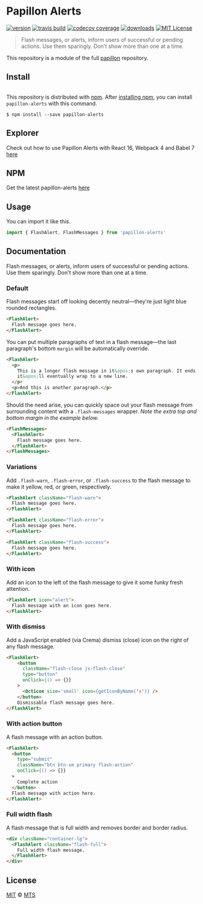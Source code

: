 # Papillon Alerts

[![version](https://img.shields.io/npm/v/papillon-alerts.svg?style=flat-square)](http://npm.im/papillon-alerts)
[![travis build](https://img.shields.io/travis/mts/papillon.svg?style=flat-square)](https://travis-ci.org/mts/papillon)
[![codecov coverage](https://codecov.io/gh/mts/papillon/branch/master/graph/badge.svg?style=flat-square)](https://codecov.io/gh/mts/papillon/branch/master)
[![downloads](https://img.shields.io/npm/dm/papillon-alerts.svg?style=flat-square)](http://npm-stat.com/charts.html?package=papillon-alerts&from=2018-10-13)
[![MIT License](https://img.shields.io/npm/l/papillon-alerts.svg?style=flat-square)](http://opensource.org/licenses/MIT)

> Flash messages, or alerts, inform users of successful or pending actions. Use them sparingly. Don’t show more than one at a time.

This repository is a module of the full [papillon][papillon] repository.

## Install

<p align="left">
  <a aria-label="npm install" href="https://www.npmjs.com/package/papillon-alerts">
    <img alt="" src="https://nodei.co/npm/papillon-alerts.png">
  </a>
</p>

This repository is distributed with [npm][npm]. After [installing npm][install-npm], you can install `papillon-alerts` with this command.

```
$ npm install --save papillon-alerts
```

## Explorer

Check out how to use Papillon Alerts with React 16, Webpack 4 and Babel 7 [here](https://github.com/mts/papillon/tree/master/packages/papillon-alerts/explorer)

## NPM

Get the latest papillon-alerts [here](https://www.npmjs.com/package/papillon-alerts)

## Usage

You can import it like this.

```javascript
import { FlashAlert, FlashMessages } from 'papillon-alerts'
```

## Documentation

Flash messages, or alerts, inform users of successful or pending actions. Use them sparingly. Don't show more than one at a time.

### Default

Flash messages start off looking decently neutral—they're just light blue rounded rectangles.

```html
<FlashAlert>
  Flash message goes here.
</FlashAlert>
```

You can put multiple paragraphs of text in a flash message—the last paragraph's bottom `margin` will be automatically override.

```html
<FlashAlert>
  <p>
    This is a longer flash message in it&apos;s own paragraph. It ends up looking something like this. If we keep adding more text,
    it&apos;ll eventually wrap to a new line.
  </p>
  <p>And this is another paragraph.</p>
</FlashAlert>
```

Should the need arise, you can quickly space out your flash message from surrounding content with a `.flash-messages` wrapper. _Note the extra top and bottom margin in the example below._

```html
<FlashMessages>
  <FlashAlert>
    Flash message goes here.
  </FlashAlert>
</FlashMessages>
```

### Variations

Add `.flash-warn`, `.flash-error`, or `.flash-success` to the flash message to make it yellow, red, or green, respectively.

```html
<FlashAlert className="flash-warn">
  Flash message goes here.
</FlashAlert>

<FlashAlert className="flash-error">
  Flash message goes here.
</FlashAlert>

<FlashAlert className="flash-success">
  Flash message goes here.
</FlashAlert>
```

### With icon

Add an icon to the left of the flash message to give it some funky fresh attention.

```html
<FlashAlert icon="alert">
  Flash message with an icon goes here.
</FlashAlert>
```

### With dismiss

Add a JavaScript enabled (via Crema) dismiss (close) icon on the right of any flash message.

```html
<FlashAlert>
    <button
      className="flash-close js-flash-close"
      type="button"
      onClick={() => {}}
    >
      <Octicon size='small' icon={getIconByName('x')} />
    </button>
    Dismissable flash message goes here.
</FlashAlert>
```

### With action button

A flash message with an action button.

```html
<FlashAlert>
  <button
    type="submit"
    className="btn btn-sm primary flash-action"
    onClick={() => {}}
  >
    Complete action
  </button>
  Flash message with action here.
</FlashAlert>
```

### Full width flash

A flash message that is full width and removes border and border radius.

```html
<div className="container-lg">
  <FlashAlert className="flash-full">
    Full width flash message.
  </FlashAlert>
</div>
```

## License

[MIT](./LICENSE) &copy; [MTS](https://github.com/mts)

[papillon]: https://github.com/mts/papillon
[docs]: https://github.com/mts/papillon/tree/master/packages/papillon-alerts
[npm]: https://www.npmjs.com/package/papillon-alerts
[install-npm]: https://docs.npmjs.com/getting-started/installing-node
[react]: https://github.com/facebook/react
